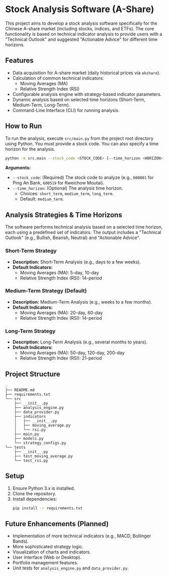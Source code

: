 # Stock Analysis Software (A-Share)

This project aims to develop a stock analysis software specifically for the Chinese A-share market (including stocks, indices, and ETFs).
The core functionality is based on technical indicator analysis to provide users with a "Technical Outlook" and suggested "Actionable Advice" for different time horizons.

## Features
- Data acquisition for A-share market (daily historical prices via `akshare`).
- Calculation of common technical indicators:
    - Moving Averages (MA)
    - Relative Strength Index (RSI)
- Configurable analysis engine with strategy-based indicator parameters.
- Dynamic analysis based on selected time horizons (Short-Term, Medium-Term, Long-Term).
- Command-Line Interface (CLI) for running analysis.

## How to Run

To run the analysis, execute `src/main.py` from the project root directory using Python. You must provide a stock code. You can also specify a time horizon for the analysis.

```bash
python -m src.main --stock_code <STOCK_CODE> [--time_horizon <HORIZON>]
```

**Arguments:**
*   `--stock_code`: (Required) The stock code to analyze (e.g., `000001` for Ping An Bank, `600519` for Kweichow Moutai).
*   `--time_horizon`: (Optional) The analysis time horizon.
    *   Choices: `short_term`, `medium_term`, `long_term`.
    *   Default: `medium_term`.

## Analysis Strategies & Time Horizons

The software performs technical analysis based on a selected time horizon, each using a predefined set of indicators. The output includes a "Technical Outlook" (e.g., Bullish, Bearish, Neutral) and "Actionable Advice".

### Short-Term Strategy
*   **Description:** Short-Term Analysis (e.g., days to a few weeks).
*   **Default Indicators:**
    *   Moving Averages (MA): 5-day, 10-day
    *   Relative Strength Index (RSI): 14-period

### Medium-Term Strategy (Default)
*   **Description:** Medium-Term Analysis (e.g., weeks to a few months).
*   **Default Indicators:**
    *   Moving Averages (MA): 20-day, 60-day
    *   Relative Strength Index (RSI): 14-period

### Long-Term Strategy
*   **Description:** Long-Term Analysis (e.g., several months to years).
*   **Default Indicators:**
    *   Moving Averages (MA): 50-day, 120-day, 200-day
    *   Relative Strength Index (RSI): 21-period

## Project Structure
```
.
├── README.md
├── requirements.txt
└── src
    ├── __init__.py
    ├── analysis_engine.py
    ├── data_provider.py
    ├── indicators
    │   ├── __init__.py
    │   ├── moving_average.py
    │   └── rsi.py
    ├── main.py
    ├── models.py
    └── strategy_configs.py
└── tests
    ├── __init__.py
    ├── test_moving_average.py
    └── test_rsi.py
```

## Setup
1.  Ensure Python 3.x is installed.
2.  Clone the repository.
3.  Install dependencies:
    ```bash
    pip install -r requirements.txt
    ```

## Future Enhancements (Planned)
- Implementation of more technical indicators (e.g., MACD, Bollinger Bands).
- More sophisticated strategy logic.
- Visualization of charts and indicators.
- User interface (Web or Desktop).
- Portfolio management features.
- Unit tests for `analysis_engine.py` and `data_provider.py`.
```
